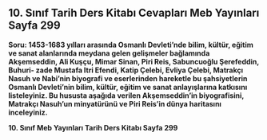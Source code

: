 ## 10. Sınıf Tarih Ders Kitabı Cevapları Meb Yayınları Sayfa 299

**Soru: 1453-1683 yılları arasında Osmanlı Devleti’nde bilim, kültür, eğitim ve sanat alanlarında meydana gelen gelişmeler bağlamında Akşemseddin, Ali Kuşçu, Mimar Sinan, Piri Reis, Sabuncuoğlu Şerefeddin, Buhuri- zade Mustafa Itri Efendi, Katip Çelebi, Evliya Çelebi, Matrakçı Nasuh ve Nabi’nin biyografi ve eserlerinden hareketle bu şahsiyetlerin Osmanlı Devleti’nin bilim, kültür, eğitim ve sanat anlayışlarına katkısını listeleyiniz. Bu hususta aşağıda verilen Akşemseddin’in biyografisini, Matrakçı Nasuh’un minyatürünü ve Piri Reis’in dünya haritasını inceleyiniz.**

**10. Sınıf Meb Yayınları Tarih Ders Kitabı Sayfa 299**